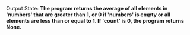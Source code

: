 Output State: **The program returns the average of all elements in 'numbers' that are greater than 1, or 0 if 'numbers' is empty or all elements are less than or equal to 1. If 'count' is 0, the program returns None.**